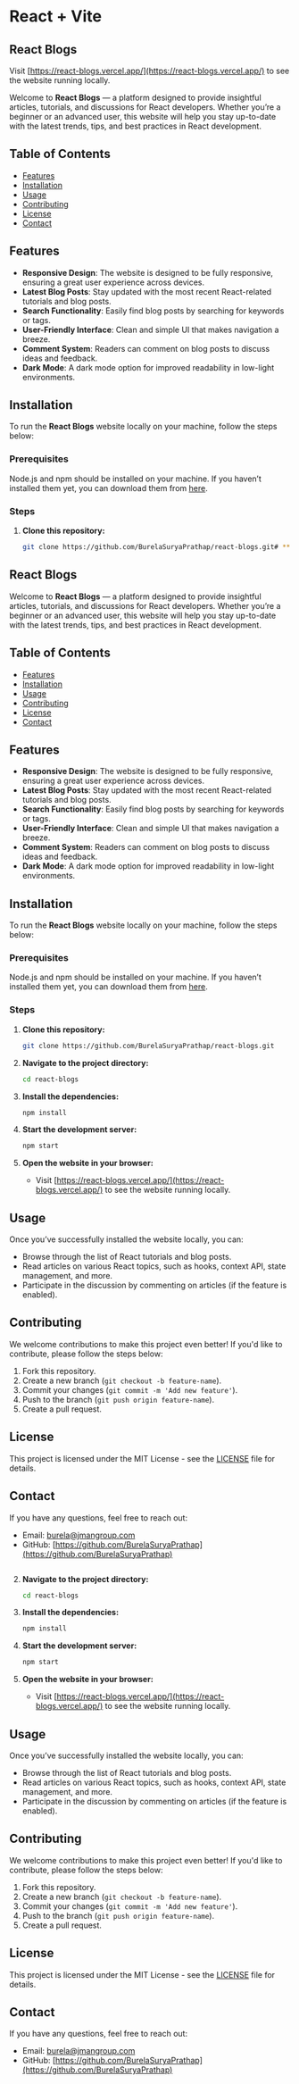 # **React + Vite**

## **React Blogs**

Visit [https://react-blogs.vercel.app/](https://react-blogs.vercel.app/) to see the website running locally.


Welcome to **React Blogs** — a platform designed to provide insightful articles, tutorials, and discussions for React developers. Whether you’re a beginner or an advanced user, this website will help you stay up-to-date with the latest trends, tips, and best practices in React development.

## **Table of Contents**
- [Features](#features)
- [Installation](#installation)
- [Usage](#usage)
- [Contributing](#contributing)
- [License](#license)
- [Contact](#contact)

## **Features**
- **Responsive Design**: The website is designed to be fully responsive, ensuring a great user experience across devices.
- **Latest Blog Posts**: Stay updated with the most recent React-related tutorials and blog posts.
- **Search Functionality**: Easily find blog posts by searching for keywords or tags.
- **User-Friendly Interface**: Clean and simple UI that makes navigation a breeze.
- **Comment System**: Readers can comment on blog posts to discuss ideas and feedback.
- **Dark Mode**: A dark mode option for improved readability in low-light environments.

## **Installation**

To run the **React Blogs** website locally on your machine, follow the steps below:

### **Prerequisites**
Node.js and npm should be installed on your machine. If you haven’t installed them yet, you can download them from [here](https://nodejs.org/).

### **Steps**

1. **Clone this repository:**
   ```bash
   git clone https://github.com/BurelaSuryaPrathap/react-blogs.git# **React + Vite**

## **React Blogs**

Welcome to **React Blogs** — a platform designed to provide insightful articles, tutorials, and discussions for React developers. Whether you’re a beginner or an advanced user, this website will help you stay up-to-date with the latest trends, tips, and best practices in React development.

## **Table of Contents**
- [Features](#features)
- [Installation](#installation)
- [Usage](#usage)
- [Contributing](#contributing)
- [License](#license)
- [Contact](#contact)

## **Features**
- **Responsive Design**: The website is designed to be fully responsive, ensuring a great user experience across devices.
- **Latest Blog Posts**: Stay updated with the most recent React-related tutorials and blog posts.
- **Search Functionality**: Easily find blog posts by searching for keywords or tags.
- **User-Friendly Interface**: Clean and simple UI that makes navigation a breeze.
- **Comment System**: Readers can comment on blog posts to discuss ideas and feedback.
- **Dark Mode**: A dark mode option for improved readability in low-light environments.

## **Installation**

To run the **React Blogs** website locally on your machine, follow the steps below:

### **Prerequisites**
Node.js and npm should be installed on your machine. If you haven’t installed them yet, you can download them from [here](https://nodejs.org/).

### **Steps**

1. **Clone this repository:**
   ```bash
   git clone https://github.com/BurelaSuryaPrathap/react-blogs.git
   ```

2. **Navigate to the project directory:**
   ```bash
   cd react-blogs
   ```

3. **Install the dependencies:**
   ```bash
   npm install
   ```

4. **Start the development server:**
   ```bash
   npm start
   ```

5. **Open the website in your browser:**
   - Visit [https://react-blogs.vercel.app/](https://react-blogs.vercel.app/) to see the website running locally.

## **Usage**

Once you’ve successfully installed the website locally, you can:

- Browse through the list of React tutorials and blog posts.
- Read articles on various React topics, such as hooks, context API, state management, and more.
- Participate in the discussion by commenting on articles (if the feature is enabled).

## **Contributing**

We welcome contributions to make this project even better! If you'd like to contribute, please follow the steps below:

1. Fork this repository.
2. Create a new branch (`git checkout -b feature-name`).
3. Commit your changes (`git commit -m 'Add new feature'`).
4. Push to the branch (`git push origin feature-name`).
5. Create a pull request.

## **License**

This project is licensed under the MIT License - see the [LICENSE](LICENSE) file for details.

## **Contact**

If you have any questions, feel free to reach out:

- Email: burela@jmangroup.com
- GitHub: [https://github.com/BurelaSuryaPrathap](https://github.com/BurelaSuryaPrathap)
```
   ```

2. **Navigate to the project directory:**
   ```bash
   cd react-blogs
   ```

3. **Install the dependencies:**
   ```bash
   npm install
   ```

4. **Start the development server:**
   ```bash
   npm start
   ```

5. **Open the website in your browser:**
   - Visit [https://react-blogs.vercel.app/](https://react-blogs.vercel.app/) to see the website running locally.

## **Usage**

Once you’ve successfully installed the website locally, you can:

- Browse through the list of React tutorials and blog posts.
- Read articles on various React topics, such as hooks, context API, state management, and more.
- Participate in the discussion by commenting on articles (if the feature is enabled).

## **Contributing**

We welcome contributions to make this project even better! If you'd like to contribute, please follow the steps below:

1. Fork this repository.
2. Create a new branch (`git checkout -b feature-name`).
3. Commit your changes (`git commit -m 'Add new feature'`).
4. Push to the branch (`git push origin feature-name`).
5. Create a pull request.

## **License**

This project is licensed under the MIT License - see the [LICENSE](LICENSE) file for details.

## **Contact**

If you have any questions, feel free to reach out:

- Email: burela@jmangroup.com
- GitHub: [https://github.com/BurelaSuryaPrathap](https://github.com/BurelaSuryaPrathap)
```
